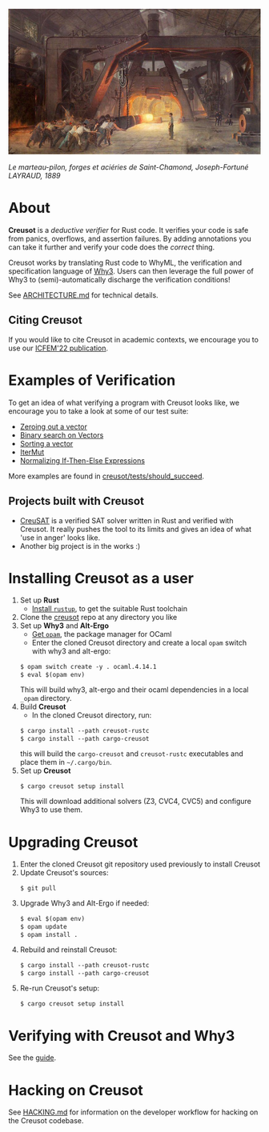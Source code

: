 ![](/static/marteau.jpg)

*Le marteau-pilon, forges et aciéries de Saint-Chamond, Joseph-Fortuné LAYRAUD, 1889*

# About

**Creusot** is a *deductive verifier* for Rust code. It verifies your code is safe from panics, overflows, and assertion failures. By adding annotations you can take it further and verify your code does the *correct* thing.

Creusot works by translating Rust code to WhyML, the verification and specification language of [Why3](https://why3.lri.fr). Users can then leverage the full power of Why3 to (semi)-automatically discharge the verification conditions!

See [ARCHITECTURE.md](ARCHITECTURE.md) for technical details.

## Citing Creusot

If you would like to cite Creusot in academic contexts, we encourage you to use our [ICFEM'22 publication](https://hal.inria.fr/hal-03737878/file/main.pdf).

# Examples of Verification

To get an idea of what verifying a program with Creusot looks like, we encourage you to take a look at some of our test suite:

- [Zeroing out a vector](creusot/tests/should_succeed/vector/01.rs)
- [Binary search on Vectors](creusot/tests/should_succeed/vector/04_binary_search.rs)
- [Sorting a vector](creusot/tests/should_succeed/vector/02_gnome.rs)
- [IterMut](creusot/tests/should_succeed/iterators/02_iter_mut.rs)
- [Normalizing If-Then-Else Expressions](creusot/tests/should_succeed/ite_normalize.rs)

More examples are found in [creusot/tests/should_succeed](creusot/tests/should_succeed).

## Projects built with Creusot

- [CreuSAT](https://github.com/sarsko/creusat) is a verified SAT solver written in Rust and verified with Creusot. It really pushes the tool to its limits and gives an idea of what 'use in anger' looks like.
- Another big project is in the works :)

# Installing Creusot as a user

1. Set up **Rust**
    - [Install `rustup`](https://www.rust-lang.org/tools/install), to get the suitable Rust toolchain
2. Clone the [creusot](https://github.com/creusot-rs/creusot/) repo at any directory you like
3. Set up **Why3** and **Alt-Ergo**
   - [Get `opam`](https://opam.ocaml.org/doc/Install.html), the package manager for OCaml
   - Enter the cloned Creusot directory and create a local `opam` switch with why3 and alt-ergo:
   ```
   $ opam switch create -y . ocaml.4.14.1
   $ eval $(opam env)
   ```
   This will build why3, alt-ergo and their ocaml dependencies in a local `_opam` directory.
4. Build **Creusot**
    - In the cloned Creusot directory, run:
    ```
    $ cargo install --path creusot-rustc
    $ cargo install --path cargo-creusot
    ```
    this will build the `cargo-creusot` and `creusot-rustc` executables and place them in `~/.cargo/bin`.
5. Set up **Creusot**
   ```
   $ cargo creusot setup install
   ```
   This will download additional solvers (Z3, CVC4, CVC5) and configure Why3 to use them.

# Upgrading Creusot 

1. Enter the cloned Creusot git repository used previously to install Creusot
2. Update Creusot's sources:
   ```
   $ git pull
   ```
2. Upgrade Why3 and Alt-Ergo if needed:
   ```
   $ eval $(opam env)
   $ opam update
   $ opam install .
   ```
3. Rebuild and reinstall Creusot:
   ```
   $ cargo install --path creusot-rustc
   $ cargo install --path cargo-creusot
   ```
4. Re-run Creusot's setup:
   ```
   $ cargo creusot setup install
   ```

# Verifying with Creusot and Why3

<!-- FIXME: build the guide in CI -->
See the [guide](./guide/).


# Hacking on Creusot

See [HACKING.md](HACKING.md) for information on the developer workflow for
hacking on the Creusot codebase.
